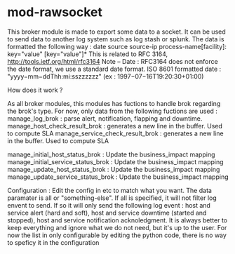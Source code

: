 mod-rawsocket
=============

This  broker module is made to export some data to a socket. It can be used to send data to another log system such as log stash or splunk.
The data is formatted the following way : 
<priority>date source source-ip process-name[facility]: key="value" [key="value"]*
This is related to RFC 3164, http://tools.ietf.org/html/rfc3164
Note – Date : RFC3164 does not enforce the date format, we use a standard date format. ISO 8601 formatted date : "yyyy−mm−ddThh:mi:sszzzzzz" (ex : 1997−07−16T19:20:30+01:00)


How does it work ?

As all broker modules, this modules has fuctions to handle brok regarding the brok's type. For now, only data from the following fuctions are used :
manage_log_brok : parse alert, notification, flapping and downtime. 
manage_host_check_result_brok : generates a new line in the buffer. Used to compute SLA
manage_service_check_result_brok : generates a new line in the buffer. Used to compute SLA

manage_initial_host_status_brok : Update the business_impact mapping
manage_initial_service_status_brok : Update the business_impact mapping
manage_update_host_status_brok : Update the business_impact mapping
manage_update_service_status_brok : Update the business_impact mapping


Configuration :
Edit the config in etc to match what you want.
The data paramater is all or "something-else". If all is specified, it will not filter log envent to send. If so it will only send the following log event : host and service alert (hard and soft), host and service downtime (started and stopped), host and service notification acknoledgment. 
It is always better to keep everything and ignore what we do not need, but it's up to the user. For now the list in only configurable by editing the python code, there is no way to speficy it in the configuration


